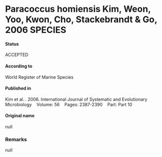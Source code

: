 # Paracoccus homiensis Kim, Weon, Yoo, Kwon, Cho, Stackebrandt & Go, 2006 SPECIES

#### Status
ACCEPTED

#### According to
World Register of Marine Species

#### Published in
Kim et al. . 2006. International Journal of Systematic and Evolutionary Microbiology    Volume: 56    Pages: 2387-2390    Part: Part 10

#### Original name
null

### Remarks
null